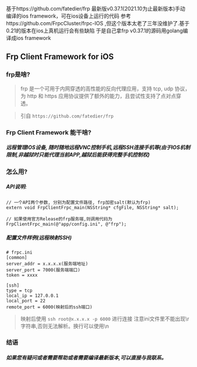 基于https://github.com/fatedier/frp 最新版v0.37.1(2021.10为止最新版本)手动编译的ios framework，可在ios设备上运行的代码
参考https://github.com/FrpcCluster/frpc-IOS ,但这个版本太老了三年没维护了.基于0.21的版本在ios上真机运行会有些缺陷
于是自己拿frp v0.37.1的源码用golang编译成ios framework

## Frp Client Framework for iOS

### frp是啥?

> frp 是一个可用于内网穿透的高性能的反向代理应用，支持 tcp, udp 协议，为 http 和 https 应用协议提供了额外的能力，且尝试性支持了点对点穿透。

> 引自 `https://github.com/fatedier/frp`

### Frp Client Framework 能干啥?
##### 远程管理IOS设备, 随时随地远程VNC控制手机,远程SSH连接手机等(由于IOS机制限制,非越狱时只能代理当前APP,越狱后能获得完整手机控制权)

### 怎么用?
##### API说明:
```
// 一个API两个参数, 分别为配置文件路径, frp加密salt(默认为frp)
extern void FrpClientFrpc_main(NSString* cfgFile, NSString* salt);

// 如果使用官方Release的frp服务端,则调用代码为
FrpClientFrpc_main(@"app/config.ini", @"frp");
```

##### 配置文件样例(远程映射SSH)
```
# frpc.ini
[common]
server_addr = x.x.x.x(服务端地址)
server_port = 7000(服务端端口)
token = xxxx

[ssh]
type = tcp
local_ip = 127.0.0.1
local_port = 22
remote_port = 6000(映射后的ssh端口)
```

> 映射后使用 `ssh root@x.x.x.x -p 6000` 进行连接
> 注意ini文件里不能出现\r字符串,否则无法解析。换行可以使用\n

### 结语
##### 如果您有疑问或者需要帮助或者需要编译最新版本,可以直接与我联系。
